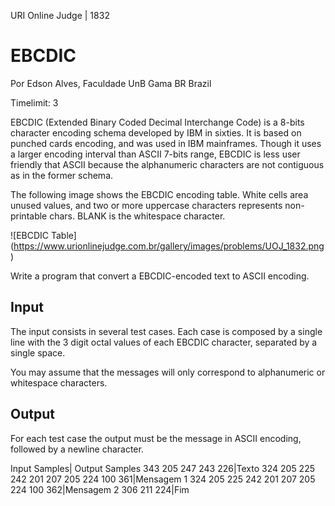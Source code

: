 URI Online Judge | 1832
# EBCDIC

Por Edson Alves, Faculdade UnB Gama BR Brazil

Timelimit: 3

EBCDIC (Extended Binary Coded Decimal Interchange Code) is a 8-bits character encoding schema developed by IBM in sixties. It is based on punched cards encoding, and was used in IBM mainframes. Though it uses a larger encoding interval than ASCII 7-bits range, EBCDIC is less user friendly that ASCII because the alphanumeric characters are not contiguous as in the former schema.


The following image shows the EBCDIC encoding table. White cells area unused values, and two or more uppercase characters represents non-printable chars. BLANK is the whitespace character.

![EBCDIC Table] (https://www.urionlinejudge.com.br/gallery/images/problems/UOJ_1832.png)


Write a program that convert a EBCDIC-encoded text to ASCII encoding.

## Input

The input consists in several test cases. Each case is composed by a single line with the 3 digit octal values of each EBCDIC character, separated by a single space.

You may assume that the messages will only correspond to alphanumeric or whitespace characters.

## Output

For each test case the output must be the message in ASCII encoding, followed by a newline character.

Input Samples|	Output Samples
343 205 247 243 226|Texto
324 205 225 242 201 207 205 224 100 361|Mensagem 1
324 205 225 242 201 207 205 224 100 362|Mensagem 2
306 211 224|Fim